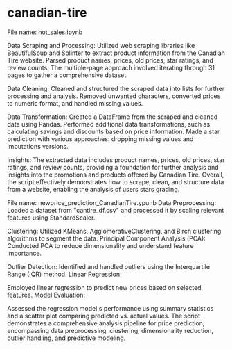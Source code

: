 # canadian-tire
File name: hot_sales.ipynb

Data Scraping and Processing:
Utilized web scraping libraries like BeautifulSoup and Splinter to extract product information from the Canadian Tire website.
Parsed product names, prices, old prices, star ratings, and review counts.
The multiple-page approach involved iterating through 31 pages to gather a comprehensive dataset.

Data Cleaning:
Cleaned and structured the scraped data into lists for further processing and analysis.
Removed unwanted characters, converted prices to numeric format, and handled missing values.

Data Transformation:
Created a DataFrame from the scraped and cleaned data using Pandas.
Performed additional data transformations, such as calculating savings and discounts based on price information.
Made a star prediction with various approaches: dropping missing values and imputations versions.


Insights:
The extracted data includes product names, prices, old prices, star ratings, and review counts, providing a foundation for further analysis and insights into the promotions and products offered by Canadian Tire.
Overall, the script effectively demonstrates how to scrape, clean, and structure data from a website, enabling the analysis of users stars grading.


File name: newprice_prediction_CanadianTire.ypunb
Data Preprocessing:
Loaded a dataset from "cantire_df.csv" and processed it by scaling relevant features using StandardScaler.

Clustering:
Utilized KMeans, AgglomerativeClustering, and Birch clustering algorithms to segment the data.
Principal Component Analysis (PCA):
Conducted PCA to reduce dimensionality and understand feature importance.

Outlier Detection:
Identified and handled outliers using the Interquartile Range (IQR) method.
Linear Regression:

Employed linear regression to predict new prices based on selected features.
Model Evaluation:

Assessed the regression model's performance using summary statistics and a scatter plot comparing predicted vs. actual values.
The script demonstrates a comprehensive analysis pipeline for price prediction, encompassing data preprocessing, clustering, dimensionality reduction, outlier handling, and predictive modeling.





